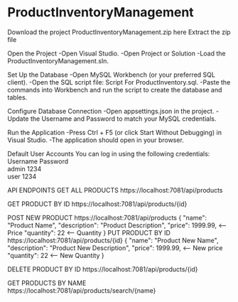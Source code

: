 # ProductInventoryManagement
Download the project ProductInventoryManagement.zip here
Extract the zip file

Open the Project
-Open Visual Studio.
-Open Project or Solution
-Load the ProductInventoryManagement.sln.

Set Up the Database
-Open MySQL Workbench (or your preferred SQL client).
-Open the SQL script file: Script For ProductInventory.sql.
-Paste the commands into Workbench and run the script to create the database and tables.

Configure Database Connection
-Open appsettings.json in the project.
-Update the Username and Password to match your MySQL credentials.

Run the Application
-Press Ctrl + F5 (or click Start Without Debugging) in Visual Studio.
-The application should open in your browser.

Default User Accounts
You can log in using the following credentials:
Username    Password	
admin	    1234	    
user	    1234	

API ENDPOINTS
GET ALL PRODUCTS https://localhost:7081/api/products

GET PRODUCT BY ID https://localhost:7081/api/products/{id}

POST NEW PRODUCT https://localhost:7081/api/products
{
        "name": "Product Name",
        "description": "Product Description",
        "price": 1999.99, <-- Price
        "quantity": 22 <-- Quantity
}
PUT PRODUCT BY ID https://localhost:7081/api/products/{id}
{
        "name": "Product New Name",
        "description": "Product New Description",
        "price": 1999.99, <-- New price
        "quantity": 22 <-- New Quantity
}

DELETE PRODUCT BY ID https://localhost:7081/api/products/{id}

GET PRODUCTS BY NAME https://localhost:7081/api/products/search/{name}
